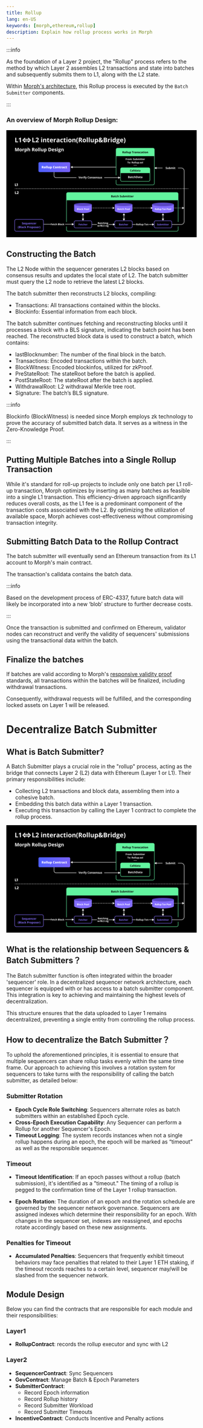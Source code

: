 ```yaml
---
title: Rollup
lang: en-US
keywords: [morph,ethereum,rollup]
description: Explain how rollup process works in Morph
---
```


:::info

As the foundation of a Layer 2 project, the "Rollup" process refers to the method by which Layer 2 assembles L2 transactions and state into batches and subsequently submits them to L1, along with the L2 state.

Within [Morph's architecture](../2-morph-modular-design.md), this Rollup process is executed by the ```Batch Submitter``` components.

:::

### An overview of Morph Rollup Design:

![rollup](../../../assets/docs/protocol/general/rollup/rollup.png)


## Constructing the Batch​

The L2 Node within the sequencer generates L2 blocks based on consensus results and updates the local state of L2. The batch submitter must query the L2 node to retrieve the latest L2 blocks.

The batch submitter then reconstructs L2 blocks, compiling:


- Transactions: All transactions contained within the blocks.
- Blockinfo: Essential information from each block.


The batch submitter continues fetching and reconstructing blocks until it processes a block with a BLS signature, indicating the batch point has been reached. The reconstructed block data is used to construct a batch, which contains:

- lastBlocknumber: The number of the final block in the batch.
- Transactions: Encoded transactions within the batch.
- BlockWitness: Encoded blockinfos, utilized for zkProof.
- PreStateRoot: The stateRoot before the batch is applied.
- PostStateRoot: The stateRoot after the batch is applied.
- WithdrawalRoot: L2 withdrawal Merkle tree root.
- Signature: The batch’s BLS signature.


:::info

Blockinfo (BlockWitness) is needed since Morph employs zk technology to prove the accuracy of submitted batch data. It serves as a witness in the Zero-Knowledge Proof.

:::


## Putting Multiple Batches into a Single Rollup Transaction​


While it's standard for roll-up projects to include only one batch per L1 roll-up transaction, Morph optimizes by inserting as many batches as feasible into a single L1 transaction.
This efficiency-driven approach significantly reduces overall costs, as the L1 fee is a predominant component of the transaction costs associated with the L2. By optimizing the utilization of available space, Morph achieves cost-effectiveness without compromising transaction integrity.




## Submitting Batch Data to the Rollup Contract​

The batch submitter will eventually send an Ethereum transaction from its L1 account to Morph's main contract.

The transaction's calldata contains the batch data.

:::info

Based on the development process of ERC-4337, future batch data will likely be incorporated into a new ‘blob’ structure to further decrease costs.

::: 

Once the transaction is submitted and confirmed on Ethereum, validator nodes can reconstruct and verify the validity of sequencers' submissions using the transactional data within the batch.


## Finalize the batches

If batches are valid according to Morph's [responsive validity proof](../3-optimistic-zkevm.md) standards, all transactions within the batches will be finalized, including withdrawal transactions. 

Consequently, withdrawal requests will be fulfilled, and the corresponding locked assets on Layer 1 will be released.


# Decentralize Batch Submitter


## What is Batch Submitter?



A Batch Submitter plays a crucial role in the "rollup" process, acting as the bridge that connects Layer 2 (L2) data with Ethereum (Layer 1 or L1). Their primary responsibilities include:
- Collecting L2 transactions and block data, assembling them into a cohesive batch.
- Embedding this batch data within a Layer 1 transaction.
- Executing this transaction by calling the Layer 1 contract to complete the rollup process.


![rollup](../../../assets/docs/protocol/general/rollup/rollup.png)

## What is the relationship between Sequencers & Batch Submitters？

The Batch submitter function is often integrated within the broader 'sequencer' role. In a decentralized sequencer network architecture, each sequencer is equipped with or has access to a batch submitter component. This integration is key to achieving and maintaining the highest levels of decentralization.

This structure ensures that the data uploaded to Layer 1 remains decentralized, preventing a single entity from controlling the rollup process.

## How to decentralize the Batch Submitter？

To uphold the aforementioned principles, it is essential to ensure that multiple sequencers can share rollup tasks evenly within the same time frame. Our approach to achieving this involves a rotation system for sequencers to take turns with the responsibility of calling the batch submitter, as detailed below:

### Submitter Rotation

- **Epoch Cycle Role Switching**: Sequencers alternate roles as batch submitters within an established Epoch cycle.
- **Cross-Epoch Execution Capability**: Any Sequencer can perform a Rollup for another Sequencer's Epoch.
- **Timeout Logging**: The system records instances when not a single rollup happens during an epoch, the epoch will be marked as “timeout” as well as the responsible sequencer.

### Timeout

- **Timeout Identification**: If an epoch passes without a rollup (batch submission), it's identified as a "timeout." The timing of a rollup is pegged to the confirmation time of the Layer 1 rollup transaction.

- **Epoch Rotation**: The duration of an epoch and the rotation schedule are governed by the sequencer network governance. Sequencers are assigned indexes which determine their responsibility for an epoch. With changes in the sequencer set, indexes are reassigned, and epochs rotate accordingly based on these new assignments.

### Penalties for Timeout
- **Accumulated Penalties**: Sequencers that frequently exhibit timeout behaviors may face penalties that related to their Layer 1 ETH staking, if the timeout records reaches to a certain level, sequencer may/will be slashed from the sequencer network.

## Module Design

Below you can find the contracts that are responsible for each module and their responsibilities:

### Layer1
- **RollupContract**: records the rollup executor and sync with L2

### Layer2
- **SequencerContract**: Sync Sequencers
- **GovContract**: Manage Batch & Epoch Parameters
- **SubmitterContract**:
  - Record Epoch information
  - Record Rollup history
  - Record Submitter Workload
  - Record Submitter Timeouts
- **IncentiveContract**: Conducts Incentive and Penalty actions


